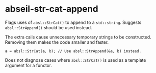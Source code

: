 abseil-str-cat-append
=====================

Flags uses of `absl::StrCat()` to append to a `std::string`. Suggests
`absl::StrAppend()` should be used instead.

The extra calls cause unnecessary temporary strings to be constructed.
Removing them makes the code smaller and faster.

    a = absl::StrCat(a, b); // Use absl::StrAppend(&a, b) instead.

Does not diagnose cases where `absl::StrCat()` is used as a template
argument for a functor.
